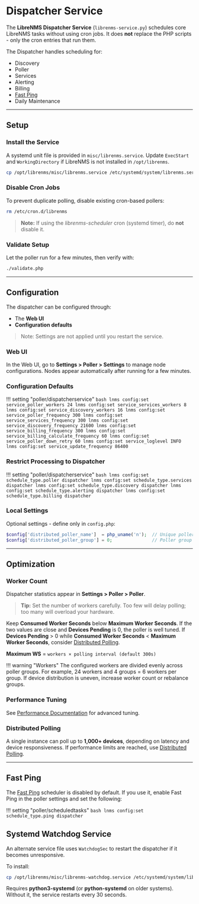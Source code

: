 # Dispatcher Service

The **LibreNMS Dispatcher Service** (`librenms-service.py`) schedules core LibreNMS tasks without using cron jobs.
It does **not** replace the PHP scripts - only the cron entries that run them.

The Dispatcher handles scheduling for:

 - Discovery
 - Poller
 - Services
 - Alerting
 - Billing
 - [Fast Ping](#fast-ping)
 - Daily Maintenance

---

## Setup

### Install the Service

A systemd unit file is provided in `misc/librenms.service`.
Update `ExecStart` and `WorkingDirectory` if LibreNMS is not installed in `/opt/librenms`.

```bash
cp /opt/librenms/misc/librenms.service /etc/systemd/system/librenms.service && systemctl enable --now librenms.service
```

### Disable Cron Jobs

To prevent duplicate polling, disable existing cron-based pollers:

```bash
rm /etc/cron.d/librenms
```

> **Note:** If using the *librenms-scheduler* cron (systemd timer), do **not** disable it.

### Validate Setup

Let the poller run for a few minutes, then verify with:

```bash
./validate.php
```

---

## Configuration

The dispatcher can be configured through:

* The **Web UI**
* **Configuration defaults**

>Note: Settings are not applied until you restart the service.

### Web UI

In the Web UI, go to **Settings > Poller > Settings** to manage node configurations.
Nodes appear automatically after running for a few minutes.

### Configuration Defaults

!!! setting "poller/dispatcherservice"
    ```bash
    lnms config:set service_poller_workers 24
    lnms config:set service_services_workers 8
    lnms config:set service_discovery_workers 16
    lnms config:set service_poller_frequency 300
    lnms config:set service_services_frequency 300
    lnms config:set service_discovery_frequency 21600
    lnms config:set service_billing_frequency 300
    lnms config:set service_billing_calculate_frequency 60
    lnms config:set service_poller_down_retry 60
    lnms config:set service_loglevel INFO
    lnms config:set service_update_frequency 86400
    ```

### Restrict Processing to Dispatcher

!!! setting "poller/dispatcherservice"
    ```bash
    lnms config:set schedule_type.poller dispatcher
    lnms config:set schedule_type.services dispatcher
    lnms config:set schedule_type.discovery dispatcher
    lnms config:set schedule_type.alerting dispatcher
    lnms config:set schedule_type.billing dispatcher
    ```

### Local Settings

Optional settings - define only in `config.php`:

```php
$config['distributed_poller_name']  = php_uname('n');  // Unique poller name
$config['distributed_poller_group'] = 0;               // Poller group ID
```

---

## Optimization

### Worker Count

Dispatcher statistics appear in **Settings > Poller > Poller**.

> **Tip:** Set the number of workers carefully.
> Too few will delay polling; too many will overload your hardware.

Keep **Consumed Worker Seconds** below **Maximum Worker Seconds**.
If the two values are close and **Devices Pending** is 0, the poller is well tuned.
If **Devices Pending** > 0 while **Consumed Worker Seconds** < **Maximum Worker Seconds**,
consider [Distributed Polling](Distributed-Poller.md).

**Maximum WS** = `workers × polling interval (default 300s)`

!!! warning "Workers"
    The configured workers are divided evenly across poller groups.
    For example, 24 workers and 4 groups = 6 workers per group.
    If device distribution is uneven, increase worker count or rebalance groups.

### Performance Tuning

See [Performance Documentation](../Support/Performance.md) for advanced tuning.

### Distributed Polling

A single instance can poll up to **1,000+ devices**, depending on latency and device responsiveness.
If performance limits are reached, use [Distributed Polling](Distributed-Poller.md).

---

## Fast Ping

The [Fast Ping](Fast-Ping-Check.md) scheduler is disabled by default.
If you use it, enable Fast Ping in the poller settings and set the following:

!!! setting "poller/scheduledtasks"
    ```bash
    lnms config:set schedule_type.ping dispatcher
    ```

## Systemd Watchdog Service

An alternate service file uses `WatchdogSec` to restart the dispatcher if it becomes unresponsive.

To install:

```bash
cp /opt/librenms/misc/librenms-watchdog.service /etc/systemd/system/librenms.service && systemctl enable --now librenms.service
```

Requires **python3-systemd** (or **python-systemd** on older systems).
Without it, the service restarts every 30 seconds.
